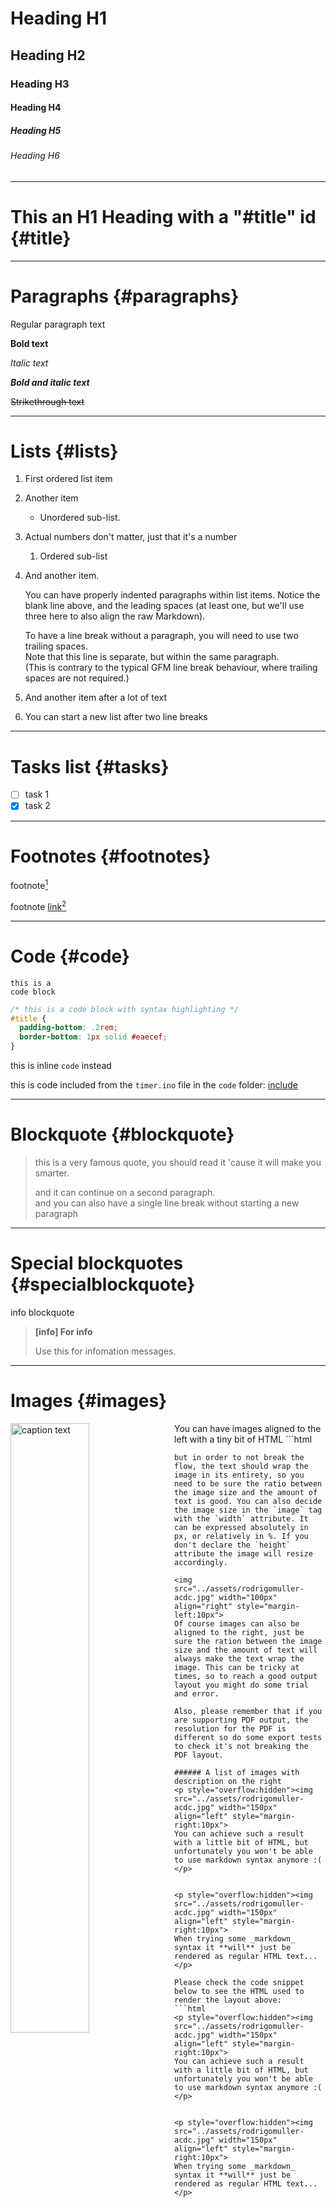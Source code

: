 # Heading H1

## Heading H2

### Heading H3

#### Heading H4

##### Heading H5

###### Heading H6

---

# This an H1 Heading with a "\#title" id {#title}

---

# Paragraphs {#paragraphs}

Regular paragraph text

**Bold text**

_Italic text_

_**Bold and italic text**_

~~Strikethrough text~~

---

# Lists {#lists}

1. First ordered list item
2. Another item
   * Unordered sub-list.
3. Actual numbers don't matter, just that it's a number
   1. Ordered sub-list
4. And another item.

   You can have properly indented paragraphs within list items. Notice the blank line above, and the leading spaces \(at least one, but we'll use three here to also align the raw Markdown\).

   To have a line break without a paragraph, you will need to use two trailing spaces.  
   Note that this line is separate, but within the same paragraph.  
   \(This is contrary to the typical GFM line break behaviour, where trailing spaces are not required.\)

5. And another item after a lot of text


6. You can start a new list after two line breaks

---

# Tasks list {#tasks}

- [ ] task 1
- [x] task 2

---

# Footnotes {#footnotes}

footnote[^1]

footnote [link](/www.google.com)[^2]

[^1]: this is a plain footnote

[^2]: link: [http://www.google.com](http://www.google.com)

---

# Code {#code}

```
this is a
code block
```

```css
/* this is a code block with syntax highlighting */  
#title {  
  padding-bottom: .2rem;  
  border-bottom: 1px solid #eaecef;  
}
```

this is inline `code` instead

this is code included from the `timer.ino` file in the `code` folder:
[include](../code/timer.ino)

---

# Blockquote {#blockquote}

> this is a very famous quote, you should read it 'cause it will make you smarter.
>
> and it can continue on a second paragraph.  
> and you can also have a single line break without starting a new paragraph

---

# Special blockquotes {#specialblockquote}

info blockquote
> **[info] For info**
>
> Use this for infomation messages.

---

# Images {#images}

<img src="../assets/rodrigomuller-acdc.jpg" alt="caption text" width="50%" align="left" style="margin-right:10px">
You can have images aligned to the left with a tiny bit of HTML
```html

<img src="../assets/rodrigomuller-acdc.jpg" width="50%" align="left" style="margin-right:10px">

```
but in order to not break the flow, the text should wrap the image in its entirety, so you need to be sure the ratio between the image size and the amount of text is good. You can also decide the image size in the `image` tag with the `width` attribute. It can be expressed absolutely in px, or relatively in %. If you don't declare the `height` attribute the image will resize accordingly.

<img src="../assets/rodrigomuller-acdc.jpg" width="100px" align="right" style="margin-left:10px">
Of course images can also be aligned to the right, just be sure the ration between the image size and the amount of text will always make the text wrap the image. This can be tricky at times, so to reach a good output layout you might do some trial and error.

Also, please remember that if you are supporting PDF output, the resolution for the PDF is different so do some export tests to check it's not breaking the PDF layout.

###### A list of images with description on the right
<p style="overflow:hidden"><img src="../assets/rodrigomuller-acdc.jpg" width="150px" align="left" style="margin-right:10px">
You can achieve such a result with a little bit of HTML, but unfortunately you won't be able to use markdown syntax anymore :(
</p>  


<p style="overflow:hidden"><img src="../assets/rodrigomuller-acdc.jpg" width="150px" align="left" style="margin-right:10px">
When trying some _markdown_ syntax it **will** just be rendered as regular HTML text...
</p>

Please check the code snippet below to see the HTML used to render the layout above:
```html
<p style="overflow:hidden"><img src="../assets/rodrigomuller-acdc.jpg" width="150px" align="left" style="margin-right:10px">
You can achieve such a result with a little bit of HTML, but unfortunately you won't be able to use markdown syntax anymore :(
</p>  


<p style="overflow:hidden"><img src="../assets/rodrigomuller-acdc.jpg" width="150px" align="left" style="margin-right:10px">
When trying some _markdown_ syntax it **will** just be rendered as regular HTML text...
</p>
```

<img src="../assets/rodrigomuller-acdc.jpg" align="center" alt="center aligned images can have a caption">


